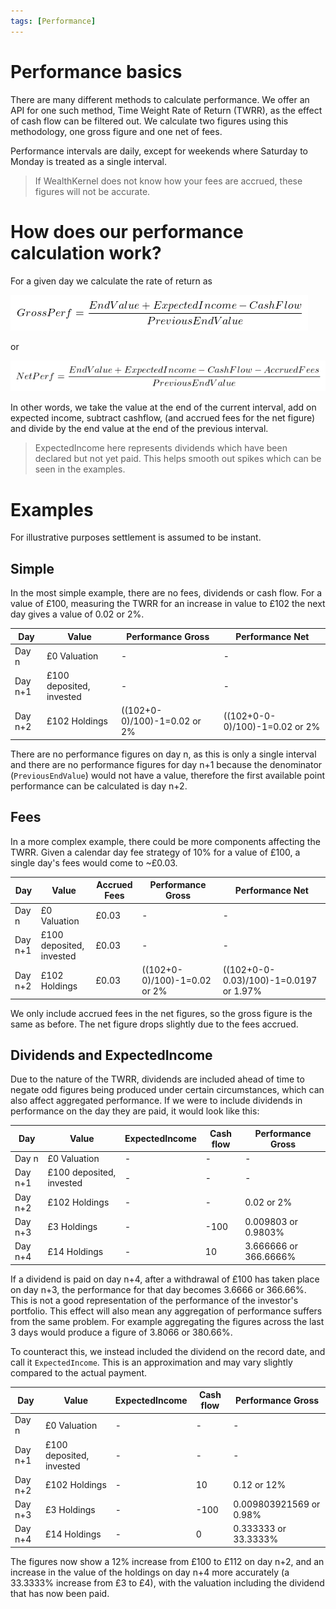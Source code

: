 ```yaml
---
tags: [Performance]
---
```


# Performance basics

There are many different methods to calculate performance. We offer an API for one such method, Time Weight Rate of Return (TWRR), as the effect of cash flow can be filtered out. We calculate two figures using this methodology, one gross figure and one net of fees. 

Performance intervals are daily, except for weekends where Saturday to Monday is treated as a single interval.

<!-- theme: warning -->
> If WealthKernel does not know how your fees are accrued, these figures will not be accurate.

# How does our performance calculation work?

For a given day we calculate the rate of return as 

<!--TODO: Could make this mermaid diagram when stoplight supports mermaid v10.9.0 https://mermaid.js.org/config/math.html -->

<!-- focus: false -->
![grossperf.png](../../assets/images/grossperf-2.png)


or

![netperf.png](../../assets/images/netperf.png)


In other words, we take the value at the end of the current interval, add on expected income, subtract cashflow, (and accrued fees for the net figure) and divide by the end value at the end of the previous interval.

<!-- theme: info -->
> ExpectedIncome here represents dividends which have been declared but not yet paid. This helps smooth out spikes which can be seen in the examples.

# Examples

For illustrative purposes settlement is assumed to be instant.

## Simple

In the most simple example, there are no fees, dividends or cash flow. For a value of £100, measuring the TWRR for an increase in value to £102 the next day gives a value of 0.02 or 2%.

|Day|Value|Performance Gross|Performance Net|
|--------|--------|--------|--------|
|Day n|£0 Valuation|-|-|
|Day n+1|£100 deposited, invested|-|-|
|Day n+2|£102 Holdings|((102+0-0)/100)-1=0.02 or 2%|((102+0-0-0)/100)-1=0.02 or 2%|

There are no performance figures on day n, as this is only a single interval and there are no performance figures for day n+1 because the denominator (`PreviousEndValue`) would not have a value, therefore the first available point performance can be calculated is day n+2.

## Fees

In a more complex example, there could be more components affecting the TWRR. Given a calendar day fee strategy of 10% for a value of £100, a single day's fees would come to ~£0.03.

|Day|Value|Accrued Fees|Performance Gross|Performance Net|
|--------|--------|--------|--------|--------|
|Day n|£0 Valuation|£0.03|-|-|
|Day n+1|£100 deposited, invested|£0.03|-|-|
|Day n+2|£102 Holdings|£0.03|((102+0-0)/100)-1=0.02 or 2%|((102+0-0-0.03)/100)-1=0.0197 or 1.97%|

We only include accrued fees in the net figures, so the gross figure is the same as before. The net figure drops slightly due to the fees accrued.

## Dividends and ExpectedIncome

Due to the nature of the TWRR, dividends are included ahead of time to negate odd figures being produced under certain circumstances, which can also affect aggregated performance. If we were to include dividends in performance on the day they are paid, it would look like this:

|Day|Value|ExpectedIncome|Cash flow|Performance Gross
|--------|--------|--------|--------|--------|
|Day n|£0 Valuation|-|-|-|
|Day n+1|£100 deposited, invested|-|-|-|
|Day n+2|£102 Holdings|-|-|0.02 or 2%|
|Day n+3|£3 Holdings|-|-100|0.009803 or 0.9803%|
|Day n+4|£14 Holdings|-|10|3.666666 or 366.6666%|

If a dividend is paid on day n+4, after a withdrawal of £100 has taken place on day n+3, the performance for that day becomes 3.6666 or 366.66%. This is not a good representation of the performance of the investor's portfolio. This effect will also mean any aggregation of performance suffers from the same problem. For example aggregating the figures across the last 3 days would produce a figure of 3.8066 or 380.66%.

To counteract this, we instead included the dividend on the record date, and call it `ExpectedIncome`. This is an approximation and may vary slightly compared to the actual payment.

|Day|Value|ExpectedIncome|Cash flow|Performance Gross
|--------|--------|--------|--------|--------|
|Day n|£0 Valuation|-|-|-|
|Day n+1|£100 deposited, invested|-|-|-|
|Day n+2|£102 Holdings|-|10|0.12 or 12%|
|Day n+3|£3 Holdings|-|-100|0.009803921569 or 0.98%|
|Day n+4|£14 Holdings|-|0|0.333333 or 33.3333%|

The figures now show a 12% increase from £100 to £112 on day n+2, and an increase in the value of the holdings on day n+4 more accurately (a 33.3333% increase from £3 to £4), with the valuation including the dividend that has now been paid.